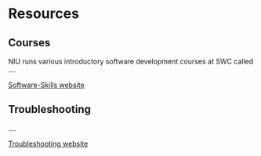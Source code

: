# Resources

## Courses

NIU runs various introductory software development courses at SWC called .... 

<div class="sd-container-fluid sd-sphinx-override sd-mb-4 docutils">
    <div class="sd-row sd-row-cols-2 sd-row-cols-xs-2 sd-row-cols-sm-2 sd-row-cols-md-2 sd-row-cols-lg-2 docutils">
        <div class="sd-col sd-d-flex-column sd-col-auto sd-col-xs-auto sd-col-sm-auto sd-col-md-auto sd-col-lg-auto docutils">
            <p class="sd-text-left">
                <a class="sd-sphinx-override sd-btn sd-text-wrap sd-btn-primary sd-shadow-sm reference external" href="https:/troubleshooting.neuroinformatics.dev" target="_blank">
                    <span>
                        Software-Skills website   
                        <span class="fa fa-gear">
                        </span>
                    </span>
                </a>
            </p>
        </div>
    </div>
</div>

## Troubleshooting
....

<div class="sd-container-fluid sd-sphinx-override sd-mb-4 docutils">
    <div class="sd-row sd-row-cols-2 sd-row-cols-xs-2 sd-row-cols-sm-2 sd-row-cols-md-2 sd-row-cols-lg-2 docutils">
        <div class="sd-col sd-d-flex-column sd-col-auto sd-col-xs-auto sd-col-sm-auto sd-col-md-auto sd-col-lg-auto docutils">
            <p class="sd-text-left">
                <a class="sd-sphinx-override sd-btn sd-text-wrap sd-btn-primary sd-shadow-sm reference external" href="https:/troubleshooting.neuroinformatics.dev" target="_blank">
                    <span>
                        Troubleshooting website   
                        <span class="fa fa-bug">
                        </span>
                    </span>
                </a>
            </p>
        </div>
    </div>
</div>